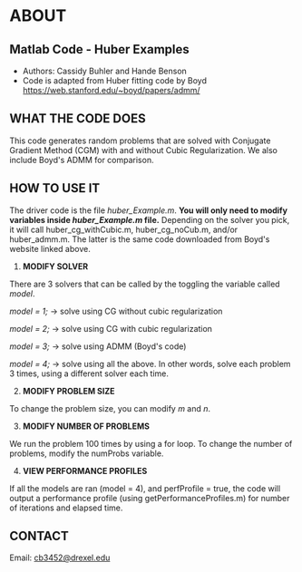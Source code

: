 # ABOUT
## Matlab Code - Huber Examples

- Authors: Cassidy Buhler and Hande Benson
- Code is adapted from Huber fitting code by Boyd https://web.stanford.edu/~boyd/papers/admm/

## WHAT THE CODE DOES 

This code generates random problems that are solved with Conjugate Gradient Method (CGM) with and without Cubic Regularization.
We also include Boyd's ADMM for comparison.

## HOW TO USE IT

The driver code is the file *huber_Example.m*. **You will only need to modify variables inside *huber_Example.m* file.** Depending on the solver you pick, it will call huber_cg_withCubic.m, huber_cg_noCub.m, and/or huber_admm.m. The latter is the same code downloaded from Boyd's website linked above. 

1. **MODIFY SOLVER**

There are 3 solvers that can be called by the toggling the variable called *model*. 

*model = 1;* -> solve using CG without cubic regularization 

*model = 2;* -> solve using CG with cubic regularization 

*model = 3;* -> solve using ADMM (Boyd's code)

*model = 4;* -> solve using all the above. In other words, solve each problem 3 times, using a different solver each time. 

2. **MODIFY PROBLEM SIZE**

To change the problem size, you can modify *m* and *n*. 

3. **MODIFY NUMBER OF PROBLEMS**

We run the problem 100 times by using a for loop. To change the number of problems, modify the numProbs variable. 

4. **VIEW PERFORMANCE PROFILES**

If all the models are ran (model = 4), and perfProfile = true, the code will output a performance profile (using getPerformanceProfiles.m) for number of iterations and elapsed time. 

## CONTACT 

Email: cb3452@drexel.edu 


